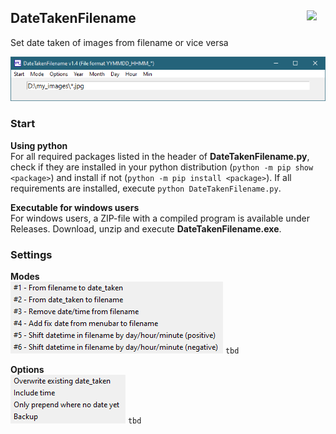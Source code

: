 
## DateTakenFilename <img src="DateTakenFilename.ico" width=30 align="right">

Set date taken of images from filename or vice versa 

<img src="readme_images/GUI.png">

### Start

**Using python**  
For all required packages listed in the header of **DateTakenFilename.py**, check if they are installed in your python distribution (`python -m pip show <package>`) and install if not (`python -m pip install <package>`). If all requirements are installed, execute `python DateTakenFilename.py`. 

**Executable for windows users**  
For windows users, a ZIP-file with a compiled program is available under Releases. Download, unzip and execute **DateTakenFilename.exe**.

### Settings

**Modes**  
<img src="readme_images/Modes.png">
`tbd`

**Options**  
<img src="readme_images/Options.png">
`tbd`

